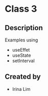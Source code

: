 # Class 3

## Description
Examples using
- useEffet
- useState
- setInterval

## Created by
- Irina Lim
